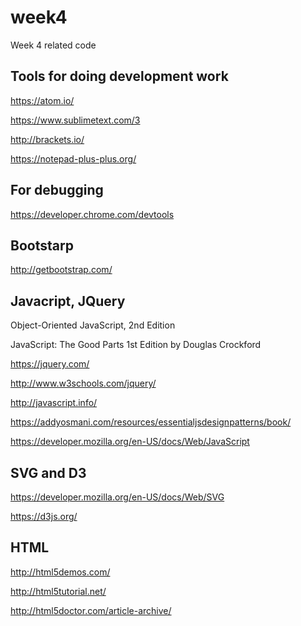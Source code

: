 # week4

Week 4 related code


Tools for doing development work
----------------------------------
https://atom.io/

https://www.sublimetext.com/3

http://brackets.io/

https://notepad-plus-plus.org/

For debugging
----------------------
https://developer.chrome.com/devtools

Bootstarp
---------------------------------------
http://getbootstrap.com/

Javacript, JQuery
--------------------------------
Object-Oriented JavaScript, 2nd Edition 

JavaScript: The Good Parts 1st Edition by Douglas Crockford

https://jquery.com/

http://www.w3schools.com/jquery/

http://javascript.info/

https://addyosmani.com/resources/essentialjsdesignpatterns/book/

https://developer.mozilla.org/en-US/docs/Web/JavaScript

SVG and D3
---------------------------------------
https://developer.mozilla.org/en-US/docs/Web/SVG

https://d3js.org/

HTML
----------------------------------------

http://html5demos.com/

http://html5tutorial.net/

http://html5doctor.com/article-archive/

